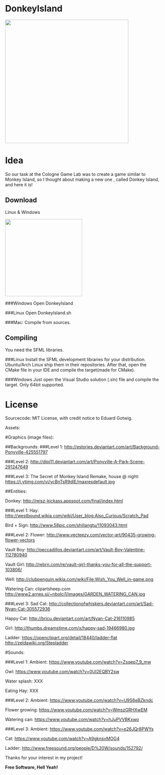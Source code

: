 # DonkeyIsland
<img src="http://i.imgur.com/0zrqVP7.png" width="400">

# Idea
So our task at the Cologne Game Lab was to create a game similar to Monkey Island, so I thought about making a new one , called Donkey Island, and here it is!

## Download
Linux & Windows

[<img src="http://scidle.com/wp-content/uploads/2014/12/boton_download_github.png" width="250">](https://www.dropbox.com/s/h3smj8ap9y5j2qg/DonkeyIsland_BUILD.zip?dl=0)

###Windows
Open DonkeyIsland

###Linux
Open DonkeyIsland.sh

###Mac: Compile from sources.

## Compiling
You need the SFML libraries.

###Linux
Install the SFML development libraries for your distribution. Ubuntu/Arch Linux ship them in their repositories. After that, open the CMake file in your IDE and compile the target(made for CMake).

###Windows
Just open the Visual Studio solution (.sln) file and compile the target. Only 64bit supported.

# License
Sourcecode: MIT License, with credit notice to Eduard Gotwig.

Assets:

#Graphics (image files):

##Backgrounds:
###Level 1:
http://estories.deviantart.com/art/Background-Ponyville-425551797

###Level 2:
http://dipi11.deviantart.com/art/Ponyville-A-Park-Scene-291247649

###Level 3:
The Secret of Monkey Island Remake, house @ night:
https://i.ytimg.com/vi/ycBnTsR9dIE/maxresdefault.jpg

##Entities:

Donkey: http://reisz-kickass.appspot.com/final/index.html

###Level 1:
Hay: http://westbound.wikia.com/wiki/User_blog:Also_Curious/Scratch_Pad

Bird + Sign: http://www.58pic.com/shiliangtu/11093043.html

###Level 2:
Flower: http://www.vecteezy.com/vector-art/90435-growing-flower-vectors

Vault Boy: http://peccadillos.deviantart.com/art/Vault-Boy-Valentine-112780940

Vault Girl: http://rebrn.com/re/vault-girl-thanks-you-for-all-the-support-103806/

Well: http://clubpenguin.wikia.com/wiki/File:Wish_You_Well_in-game.png 


Watering Can: clipartsheep.com
              http://www2.arnes.si/~nbolci1/images/GARDEN_WATERING_CAN.jpg

###Level 3:
Sad Cat: http://collectionofwhiskers.deviantart.com/art/Sad-Nyan-Cat-305572936

Happy Cat: http://bricu.deviantart.com/art/Nyan-Cat-216110985

Girl: http://thumbs.dreamstime.com/x/happy-sad-19466980.jpg

Ladder: https://openclipart.org/detail/18440/ladder-flat
        http://zeldawiki.org/Stepladder

#Sounds: 

###Level 1:
Ambient: https://www.youtube.com/watch?v=Zsqep7_9_mw

Owl: https://www.youtube.com/watch?v=0UI2EQBY2sw

Water splash: XXX

Eating Hay: XXX

###Level 2:
Ambient: https://www.youtube.com/watch?v=U9S6eBZkndc

Flower growing: https://www.youtube.com/watch?v=WmszGRHXwEM

Watering can: https://www.youtube.com/watch?v=hJuPVVBKxwo

###Level 3:
Ambient: https://www.youtube.com/watch?v=e26JQr8PWYs

Cat: https://www.youtube.com/watch?v=A9gknsvMOG4

Ladder: http://www.freesound.org/people/D%20W/sounds/152792/

Thanks for your interest in my project!

**Free Software, Hell Yeah!**
